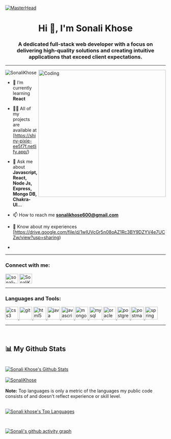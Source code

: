[![MasterHead](https://aspireinfolabs.com/static/media/blog_cover_7.b10ac410.jpeg)](https://rishavchanda.io)
<h1 align="center">Hi 👋, I'm Sonali Khose</h1>
<h3 align="center">A dedicated full-stack web developer with a focus on delivering high-quality solutions and creating intuitive applications that exceed client expectations.</h3>
<hr></hr>

<img align="right" alt="Coding" width="400" src="https://e0.pxfuel.com/wallpapers/279/254/desktop-wallpaper-anime-computer-hacker-girl-girl-programmer.jpg">

<p align="left"> <img src="https://komarev.com/ghpvc/?username=SonaliKhose&label=Profile%20views&color=0e75b6&style=flat" alt="SonaliKhose" /> </p>

- 🌱 I’m currently learning **React**

- 👨‍💻 All of my projects are available at [https://shiny-pixie-ee5f7f.netlify.app/)

- 💬 Ask me about **Javascript, React, Node Js, Express, Mongo DB, Chakra-UI...**

- 📫 How to reach me **sonalikhose600@gmail.com**

- 📄 Know about my experiences [https://drive.google.com/file/d/1wIUVcGr5n08oAZ1Rc3BY9DZYV4e7UCZw/view?usp=sharing)
- 

<hr></hr>

<h3 align="left">Connect with me:</h3>
<p align="left">
<a href="https://linkedin.com/in/sonali-khose-981946245" target="blank"><img align="center" src="https://cdn1.iconfinder.com/data/icons/logotypes/32/circle-linkedin-512.png" alt="sonali-khose-981946245" height="30" width="40" /></a>         <a href="https://sunny-crepe-cef876.netlify.app/" target="blank"><img align="center" src="https://static.vecteezy.com/system/resources/previews/004/753/030/original/portfolio-icon-shadowed-detailed-portfolio-logo-free-vector.jpg" alt="SonaliKhose" height="30" width="40" /></a>
</p>

<hr></hr>

<h3 align="left">Languages and Tools:</h3>
<p align="left"> <a href="https://www.w3schools.com/css/" target="_blank" rel="noreferrer"> <img src="https://upload.wikimedia.org/wikipedia/commons/thumb/d/d5/CSS3_logo_and_wordmark.svg/1452px-CSS3_logo_and_wordmark.svg.png" alt="css3" width="40" height="40"/> </a> <a href="https://git-scm.com/" target="_blank" rel="noreferrer"> <img src="https://www.vectorlogo.zone/logos/git-scm/git-scm-icon.svg" alt="git" width="40" height="40"/> </a> <a href="https://www.w3.org/html/" target="_blank" rel="noreferrer"> <img src="https://upload.wikimedia.org/wikipedia/commons/thumb/6/61/HTML5_logo_and_wordmark.svg/2048px-HTML5_logo_and_wordmark.svg.png" alt="html5" width="40" height="40"/> </a> <a href="https://www.java.com" target="_blank" rel="noreferrer"> <img src="https://static.javatpoint.com/core/images/java-logo1.png" alt="java" width="40" height="40"/> </a> <a href="https://developer.mozilla.org/en-US/docs/Web/JavaScript" target="_blank" rel="noreferrer"> <img src="https://www.freepnglogos.com/uploads/javascript-png/javascript-with-coffee-logo-10.png" alt="javascript" width="40" height="40"/> </a> <a href="https://www.mongodb.com/" target="_blank" rel="noreferrer"> <img src="https://w7.pngwing.com/pngs/956/695/png-transparent-mongodb-original-wordmark-logo-icon-thumbnail.png" alt="mongodb" width="40" height="40"/> </a> <a href="https://www.mysql.com/" target="_blank" rel="noreferrer"> <img src="https://1000logos.net/wp-content/uploads/2020/08/MySQL-Logo.jpg" alt="mysql" width="40" height="40"/> </a> <a href="https://www.oracle.com/" target="_blank" rel="noreferrer"> <img src="https://encrypted-tbn0.gstatic.com/images?q=tbn:ANd9GcQdsYE2BrbiJkokcORXMZn_wR6MEeRuOqc30Teck95QPafyL4wjvxb4Z0jB4cMI5d-ASi1youO4FkY&usqp=CAU&ec=48600113" alt="oracle" width="40" height="40"/> </a> <a href="https://www.postgresql.org" target="_blank" rel="noreferrer"> <img src="https://w7.pngwing.com/pngs/173/36/png-transparent-postgresql-logo-computer-software-database-open-source-s-text-head-snout.png" alt="postgresql" width="40" height="40"/> </a> <a href="https://postman.com" target="_blank" rel="noreferrer"> <img src="https://www.vectorlogo.zone/logos/getpostman/getpostman-icon.svg" alt="postman" width="40" height="40"/> </a> <a href="https://spring.io/" target="_blank" rel="noreferrer"> <img src="https://www.vectorlogo.zone/logos/springio/springio-icon.svg" alt="spring" width="40" height="40"/> </a> </p>

<hr></hr>
</br>


## 📊 My Github Stats
  <br/>
    <a href="https://github.com/SonaliKhose/github-readme-stats"><img alt="Sonali Khose's Github Stats" src="https://github-readme-stats.vercel.app/api?username=SonaliKhose&show_icons=true&count_private=true&theme=vision-friendly-dark" /></a><br/><br/>
 <a href="https://github.com/SonaliKhose/github-readme-stats">
 <img align="center" src="https://github-readme-streak-stats.herokuapp.com/?user=SonaliKhose&&theme=highcontrast" alt="SonaliKhose" />
 </a>

  <br/>
  <br/>
  <b>Note:</b> Top languages is only a metric of the languages my public code consists of and doesn't reflect experience or skill level.
<!--   <b>Note:</b> Top languages is only a metric of the languages my public code consists of and doesn't reflect experience or skill level. -->

<br/>
<br/>

<p>
  <a href="https://github.com/SonaliKhose/github-readme-stats"><img alt="Sonali khose's Top Languages" src="https://github-readme-stats.vercel.app/api/top-langs/?username=SonaliKhose&langs_count=8&count_private=true&exclude_repo=SonaliKhose.github.io,c3,test,web-Coding,ZaraWeb-Clone&theme=vision-friendly-dark" /></a>
 </p>
<br/>
<!-- <a href="https://github.com/SonaliKhose/github-readme-activity-graph"><img alt="SonaliKhose's Activity Graph" src="github-readme-activity-graph.cyclic.app/graph?username=SonaliKhose&bg_color=0D1117&color=5BCDEC&line=5BCDEC&point=FFFFFF&hide_border=true" /></a> -->
 
 [![Sonali's github activity graph](https://github-readme-activity-graph.cyclic.app/graph?username=SonaliKhose&bg_color=0D1117&color=5BCDEC&line=5BCDEC&point=FFFFFF&hide_border=true)](https://github.com/SonaliKhose/github-readme-activity-graph&theme=vision-friendly-dark)
<br/>
